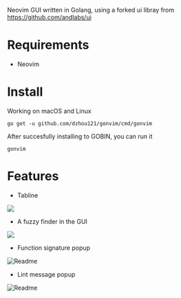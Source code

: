 Neovim GUI written in Golang, using a forked ui libray from https://github.com/andlabs/ui

# Requirements
- Neovim

# Install
Working on macOS and Linux
```
go get -u github.com/dzhou121/gonvim/cmd/gonvim
```

After succesfully installing to GOBIN, you can run it
```
gonvim
```

# Features

- Tabline

![](https://raw.githubusercontent.com/wiki/dzhou121/gonvim/screenshots/tab.gif)

- A fuzzy finder in the GUI

![](https://raw.githubusercontent.com/wiki/dzhou121/gonvim/screenshots/fuzzyfinder.gif)

- Function signature popup

![Readme](https://raw.githubusercontent.com/wiki/dzhou121/gonvim/screenshots/signature.gif)

- Lint message popup

![Readme](https://raw.githubusercontent.com/wiki/dzhou121/gonvim/screenshots/lint.gif)
